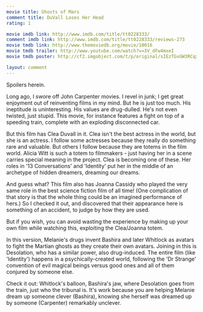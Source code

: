 ```yaml
---
movie title: Ghosts of Mars
comment title: DuVall Loses Her Head
rating: 1

movie imdb link: http://www.imdb.com/title/tt0228333/
comment imdb link: http://www.imdb.com/title/tt0228333/reviews-273
movie tmdb link: http://www.themoviedb.org/movie/10016
movie tmdb trailer: http://www.youtube.com/watch?v=3V_dFw4mxeI
movie tmdb poster: http://cf2.imgobject.com/t/p/original/sIEzTGvGW3RCqxF9JAtYPJkz4dj.jpg

layout: comment
---
```


Spoilers herein.

Long ago, I swore off John Carpenter movies. I revel in junk; I get great enjoyment out of reinventing films in my mind. But he is just too much. His ineptitude is uninteresting. His values are drug-dulled. He's not even twisted, just stupid. This movie, for instance features a fight on top of a speeding train, complete with an exploding disconnected car.

But this film has Clea Duvall in it. Clea isn't the best actress in the world, but she is an actress. I follow some actresses because they really do something rare and valuable. But others I follow because they are totems in the film world. Alicia Witt is such a totem to filmmakers - just having her in a scene carries special meaning in the project. Clea is becoming one of these. Her roles in '13 Conversations' and 'Identity' put her in the middle of an archetype of hidden dreamers, dreaming our dreams.

And guess what? This film also has Joanna Cassidy who played the very same role in the best science fiction film of all time! (One complication of that story is that the whole thing could be an imagined performance of hers.) So I checked it out, and discovered that their appearance here is something of an accident, to judge by how they are used.

But if you wish, you can avoid wasting the experience by making up your own film while watching this, exploiting the Clea/Joanna totem.

In this version, Melanie's drugs invent Bashira and later Whitlock as avatars to fight the Martian ghosts as they create their own avatars. Joining in this is Desolation, who has a similar power, also drug-induced. The entire film (like 'Identity') happens in a psychically-created world, following the 'Dr Strange' convention of evil magical beings versus good ones and all of them conjured by someone else.

Check it out: Whitlock's balloon, Bashira's jaw, where Desolation goes from the train, just who the tribunal is. It's work because you are helping Melanie dream up someone clever (Bashira), knowing she herself was dreamed up by someone (Carpenter) remarkably unclever.